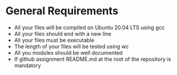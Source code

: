 <h1>General Requirements </h1>

<ul>
    <li>All your files will be compiled on Ubuntu 20.04 LTS using gcc </li>
    <li>All your files should end with a new line </li>
    <li>All your files must be executable </li>
    <li>The length of your files will be tested using wc </li>
    <li>All you modules should be well documented </li>
    <li>If github assignment README.md at the root of the repository is mandatory </li>
</ul>